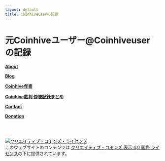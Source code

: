 ```yaml
---
layout: default
title: Coinhiveuserの記録
---
```


# 元Coinhiveユーザー@Coinhiveuser の記録  

**[About](https://coinhiveuser.github.io/about/about.html)**  

[**Blog**](https://coinhiveuser.github.io/blog/blog.html)

**[Coinhive年表](https://coinhiveuser.github.io/chhistory/chhistory.html)**  

**[Coinhive裁判 傍聴記録まとめ](https://coinhiveuser.github.io/chtrialreport/chtrialreport.html)**  

**[Contact](https://coinhiveuser.github.io/contact/contact.html)**  

[**Donation**](https://coinhiveuser.github.io/donation/donation.html)

<br/>

<br/>

<a rel="license" href="http://creativecommons.org/licenses/by/4.0/"><img alt="クリエイティブ・コモンズ・ライセンス" style="border-width:0" src="https://i.creativecommons.org/l/by/4.0/88x31.png" /></a><br />このウェブサイトのコンテンツは <a rel="license" href="http://creativecommons.org/licenses/by/4.0/">クリエイティブ・コモンズ 表示 4.0 国際 ライセンス</a>の下に提供されています。